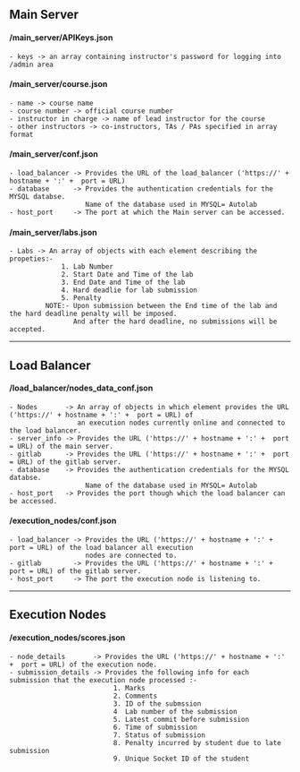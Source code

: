 ## Main Server ##
#### /main_server/APIKeys.json ####
    - keys -> an array containing instructor's password for logging into /admin area

#### /main_server/course.json ####
    - name -> course name
    - course number -> official course number
    - instructor in charge -> name of lead instructor for the course
    - other instructors -> co-instructors, TAs / PAs specified in array format

#### /main_server/conf.json ####
    - load_balancer -> Provides the URL of the load_balancer ('https://' + hostname + ':' +  port = URL)
    - database      -> Provides the authentication credentials for the MYSQL databse.
                       Name of the database used in MYSQL= Autolab
    - host_port     -> The port at which the Main server can be accessed. 

#### /main_server/labs.json ####
    - Labs -> An array of objects with each element describing the propeties:-
                 1. Lab Number
                 2. Start Date and Time of the lab
                 3. End Date and Time of the lab
                 4. Hard deadlie for lab submission
                 5. Penalty
             NOTE:- Upon submission between the End time of the lab and the hard deadline penalty will be imposed.
                    And after the hard deadline, no submissions will be accepted.

***

## Load Balancer ##
#### /load_balancer/nodes_data_conf.json ####
    - Nodes       -> An array of objects in which element provides the URL ('https://' + hostname + ':' +  port = URL) of 
                     an execution nodes currently online and connected to the load balancer.
    - server_info -> Provides the URL ('https://' + hostname + ':' +  port = URL) of the main server.
    - gitlab      -> Provides the URL ('https://' + hostname + ':' +  port = URL) of the gitlab server.
    - database    -> Provides the authentication credentials for the MYSQL databse.
                       Name of the database used in MYSQL= Autolab
    - host_port   -> Provides the port though which the load balancer can be accessed.

#### /execution_nodes/conf.json ####
    - load_balancer -> Provides the URL ('https://' + hostname + ':' +  port = URL) of the load balancer all execution 
                       nodes are connected to.
    - gitlab        -> Provides the URL ('https://' + hostname + ':' +  port = URL) of the gitlab server.
    - host_port     -> The port the execution node is listening to.

***
## Execution Nodes ##
#### /execution_nodes/scores.json ####
    - node_details       -> Provides the URL ('https://' + hostname + ':' +  port = URL) of the execution node.
    - submission_details -> Provides the following info for each submission that the execution node processed :- 
                              1. Marks
                              2. Comments
                              3. ID of the submssion
                              4  Lab number of the submission
                              5. Latest commit before submission
                              6. Time of submission
                              7. Status of submission
                              8. Penalty incurred by student due to late submission
                              9. Unique Socket ID of the student
                              